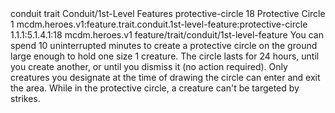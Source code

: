 <ability>
  <metadata>
    <class>conduit</class>
    <feature_type>trait</feature_type>
    <file_dpath>Conduit/1st-Level Features</file_dpath>
    <item_id>protective-circle</item_id>
    <item_index>18</item_index>
    <item_name>Protective Circle</item_name>
    <level>1</level>
    <scc>mcdm.heroes.v1:feature.trait.conduit.1st-level-feature:protective-circle</scc>
    <scdc>1.1.1:5.1.4.1:18</scdc>
    <source>mcdm.heroes.v1</source>
    <type>feature/trait/conduit/1st-level-feature</type>
  </metadata>
  <effects>
    <effect type="mundane">You can spend 10 uninterrupted minutes to create a protective circle on the ground large enough to hold one size 1 creature. The circle lasts for 24 hours, until you create another, or until you dismiss it (no action required). Only creatures you designate at the time of drawing the circle can enter and exit the area. While in the protective circle, a creature can&apos;t be targeted by strikes.</effect>
  </effects>
</ability>
